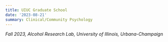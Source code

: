 ```yaml
---
title: UIUC Graduate School
date: '2023-08-21'
summary: Clinical/Community Psychology
---
```


*Fall 2023, Alcohol Research Lab, University of Illinois, Urbana-Champaign*

    

